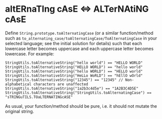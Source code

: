 # altERnaTIng cAsE <=> ALTerNAtiNG cAsE

Define `String.prototype.toAlternatingCase` (or a similar function/method such as `to_alternating_case/toAlternatingCase/ToAlternatingCase` in your selected language; see the initial solution for details) such that each lowercase letter becomes uppercase and each uppercase letter becomes lowercase. For example:

```
StringUtils.toAlternativeString("hello world") == "HELLO WORLD"
StringUtils.toAlternativeString("HELLO WORLD") == "hello world"
StringUtils.toAlternativeString("hello WORLD") == "HELLO world"
StringUtils.toAlternativeString("HeLLo WoRLD") == "hEllO wOrld"
StringUtils.toAlternativeString("12345") == "12345" // Non-alphabetical characters are unaffected
StringUtils.toAlternativeString("1a2b3c4d5e") == "1A2B3C4D5E"
StringUtils.toAlternativeString("StringUtils.toAlternatingCase") == "sTRINGuTILS.TOaLTERNATINGcASE"
```

As usual, your function/method should be pure, i.e. it should not mutate the original string.
